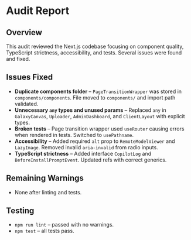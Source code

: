 # Audit Report

## Overview
This audit reviewed the Next.js codebase focusing on component quality, TypeScript strictness, accessibility, and tests. Several issues were found and fixed.

## Issues Fixed

- **Duplicate components folder** – `PageTransitionWrapper` was stored in `components/components`. File moved to `components/` and import path validated.
- **Unnecessary `any` types and unused params** – Replaced `any` in `GalaxyCanvas`, `Uploader`, `AdminDashboard`, and `ClientLayout` with explicit types.
- **Broken tests** – Page transition wrapper used `useRouter` causing errors when rendered in tests. Switched to `usePathname`.
- **Accessibility** – Added required `alt` prop to `RemoteModelViewer` and `LazyImage`. Removed invalid `aria-invalid` from radio inputs.
- **TypeScript strictness** – Added interface `CopilotLog` and `BeforeInstallPromptEvent`. Updated refs with correct generics.

## Remaining Warnings

- None after linting and tests.

## Testing

- `npm run lint` – passed with no warnings.
- `npm test` – all tests pass.

